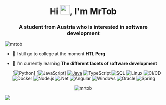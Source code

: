 
<h1 align="center">Hi <img src="https://raw.githubusercontent.com/MartinHeinz/MartinHeinz/master/wave.gif" width="30px">, I'm MrTob</h1>
<h3 align="center">A student from Austria who is interested in software development</h3>

<p align="left"> <img src="https://komarev.com/ghpvc/?username=mrtob" alt="mrtob" /> </p>

- 🔭 I still go to college at the moment **HTL Perg**

- 🌱 I’m currently learning **The different facets of software development**

  [![Python](https://img.shields.io/badge/-Python-000?&logo=python)]
  [![JavaScript](https://img.shields.io/badge/-JavaScript-000?&logo=JavaScript&logoColor=ddc508)]
  [![Java](https://img.shields.io/badge/-Java-000?&logo=Java&logoColor=007396)](https://github.com/adamalston?tab=repositories&q=&type=&language=java)
  ![TypeScript](https://img.shields.io/badge/-TypeScript-000?&logo=TypeScript&logoColor=007ACC)
  ![SQL](https://img.shields.io/badge/-SQL-000?&logo=MySQL&logoColor=4479A1)
  ![Linux](https://img.shields.io/badge/-Linux-000?&logo=Linux&logoColor=FCC624)
  ![CI/CD](https://img.shields.io/badge/-CI%2FCD-000?&logo=CircleCI&logoColor=888)
![Docker](https://img.shields.io/badge/-Docker-000?&logo=Docker)
  ![Node.js](https://img.shields.io/badge/-Node.js-000?&logo=node.js)
  ![.Net](https://img.shields.io/badge/-.Net-000?J&logo=.net)
![Angular](https://img.shields.io/badge/-Agular-000?J&logo=angular&logoColor=e80e2b)
![Windows](https://img.shields.io/badge/-Windows-000?J&logo=windows&logoColor=ffffff)
![Oracle](https://img.shields.io/badge/-Oracle-000?J&logo=oracle&logoColor=ffffff)
![Spring](https://img.shields.io/badge/-Spring-000?J&logo=spring&logoColor=1e940c)
 


<p align="center"> <img src="https://github-readme-stats.vercel.app/api?username=mrtob&show_icons=true" alt="mrtob" /> </p>


<a href="https://github.com/mrtob/">
  <img align="center" src="https://github-readme-stats.vercel.app/api/top-langs/?username=mrtob&layout=compact" />
</a>



